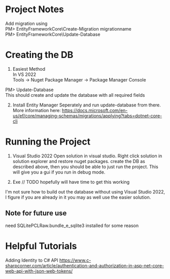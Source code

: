 ﻿# Project Notes  
Add migration using  
PM> EntityFrameworkCore\Create-Migration migrationname  
PM> EntityFrameworkCore\Update-Database  

# Creating the DB
1. Easiest Method  
In VS 2022  
Tools -> Nuget Package Manager -> Package Manager Console  

PM> Update-Database  
This should create and update the database with all required fields  

2. Install Entity Manager Seperately and run update-database from there.  
More information here: https://docs.microsoft.com/en-us/ef/core/managing-schemas/migrations/applying?tabs=dotnet-core-cli

# Running the Project
1. Visual Studio 2022
Open solution in visual studio. Right click solution in solution explorer and restore nuget packages. create the DB as described above, then you should be able to just run the project. This will give you a gui if you run in debug mode. 

2. Exe
// TODO hopefully will have time to get this working

I'm not sure how to build out the database without using Visual Studio 2022, I figure if you are already in it you may as well use the easier solution.

## Note for future use
need SQLitePCLRaw.bundle_e_sqlite3 installed for some reason


# Helpful Tutorials
Adding Identity to C# API
https://www.c-sharpcorner.com/article/authentication-and-authorization-in-asp-net-core-web-api-with-json-web-tokens/
